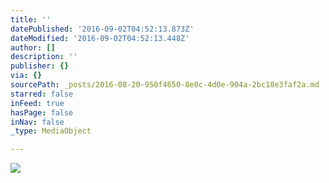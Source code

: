 ```yaml
---
title: ''
datePublished: '2016-09-02T04:52:13.873Z'
dateModified: '2016-09-02T04:52:13.448Z'
author: []
description: ''
publisher: {}
via: {}
sourcePath: _posts/2016-08-20-950f4650-8e0c-4d0e-904a-2bc18e3faf2a.md
starred: false
inFeed: true
hasPage: false
inNav: false
_type: MediaObject

---
```

![](https://the-grid-user-content.s3-us-west-2.amazonaws.com/d13c5807-118b-4e1c-b491-08f938fb3634.jpg)